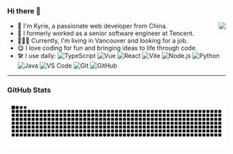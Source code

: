 ### Hi there 👋

<img align="right" src="https://github-readme-stats.vercel.app/api?username=honkinglin&show_icons=true&icon_color=805AD5&text_color=718096&bg_color=ffffff&hide_title=true" />

- 🔭 I'm Kyrie, a passionate web developer from China.
- 🏢 I formerly worked as a senior software engineer at Tencent.
- 🧑🏻‍💻 Currently, I'm living in Vancouver and looking for a job.
- 😋 I love coding for fun and bringing ideas to life through code.
- 🛠️ I use daily:
  ![TypeScript](https://img.shields.io/badge/-Typescript-black?style=plastic&logo=typescript)
  ![Vue](https://img.shields.io/badge/-Vue-3b2e5a?style=plastic&logo=vue.js)
  ![React](https://img.shields.io/badge/-React-3b2e5a?style=plastic&logo=react)
  ![Vite](https://img.shields.io/badge/-Vite-3b2e5a?style=plastic&logo=vite)
  ![Node.js](https://img.shields.io/badge/-Node.js-339933?style=plastic&logo=nodedotjs&logoColor=white)
  ![Python](https://img.shields.io/badge/-Python-3776AB?style=plastic&logo=python&logoColor=white)
  ![Java](https://img.shields.io/badge/-Java-007396?style=plastic&logo=openjdk&logoColor=white)
  ![VS Code](https://img.shields.io/badge/-VS%20Code-007ACC?style=plastic&logo=visual-studio-code)
  ![Git](https://img.shields.io/badge/-Git-black?style=plastic&logo=git)
  ![GitHub](https://img.shields.io/badge/-GitHub-181717?style=plastic&logo=github)
-------

### GitHub Stats

<picture>
  <source media="(prefers-color-scheme: dark)" srcset="https://raw.githubusercontent.com/honkinglin/honkinglin/output/github-snake-dark.svg" />
  <source media="(prefers-color-scheme: light)" srcset="https://raw.githubusercontent.com/honkinglin/honkinglin/output/github-snake.svg" />
  <img alt="github contribution grid snake animation" src="https://raw.githubusercontent.com/honkinglin/honkinglin/output/github-snake.svg" />
</picture>
